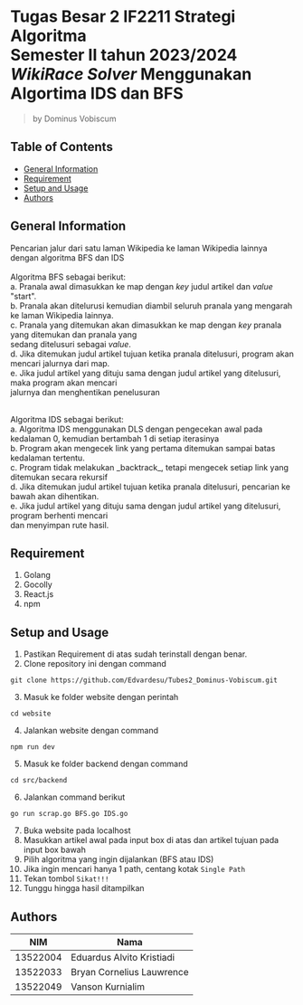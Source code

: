 # Tugas Besar 2 IF2211 Strategi Algoritma<br>Semester II tahun 2023/2024<br>_WikiRace Solver_ Menggunakan Algortima IDS dan BFS
> by Dominus Vobiscum

## Table of Contents
* [General Information](#general-information)
* [Requirement](#requirement)
* [Setup and Usage](#setup-and-usage)
* [Authors](#authors)

## General Information
Pencarian jalur dari satu laman Wikipedia ke laman Wikipedia lainnya dengan algoritma BFS dan IDS<br>
<br>
Algoritma BFS sebagai berikut:<br>
a. Pranala awal dimasukkan ke map dengan _key_ judul artikel dan _value_ "start".<br>
b. Pranala akan ditelurusi kemudian diambil seluruh pranala yang mengarah ke laman Wikipedia lainnya.<br>
c. Pranala yang ditemukan akan dimasukkan ke map dengan _key_ pranala yang ditemukan dan pranala yang<br>sedang ditelusuri sebagai _value_.<br>
d. Jika ditemukan judul artikel tujuan ketika pranala ditelusuri, program akan mencari jalurnya dari map.<br>
e. Jika judul artikel yang dituju sama dengan judul artikel yang ditelusuri, maka program akan mencari<br>jalurnya dan menghentikan penelusuran<br>

<br>
Algoritma IDS sebagai berikut:<br>
a. Algoritma IDS menggunakan DLS dengan pengecekan awal pada kedalaman 0, kemudian bertambah 1 di setiap iterasinya<br>
b. Program akan mengecek link yang pertama ditemukan sampai batas kedalaman tertentu.<br>
c. Program tidak melakukan _backtrack_, tetapi mengecek setiap link yang ditemukan secara rekursif<br>
d. Jika ditemukan judul artikel tujuan ketika pranala ditelusuri, pencarian ke bawah akan dihentikan.<br>
e. Jika judul artikel yang dituju sama dengan judul artikel yang ditelusuri, program berhenti mencari<br>
dan menyimpan rute hasil.<br>

## Requirement
1. Golang
2. Gocolly
3. React.js
4. npm

## Setup and Usage
1. Pastikan Requirement di atas sudah terinstall dengan benar.
2. Clone repository ini dengan command
```
git clone https://github.com/Edvardesu/Tubes2_Dominus-Vobiscum.git
```
3. Masuk ke folder website dengan perintah
```
cd website
```
4. Jalankan website dengan command
```
npm run dev
```
5. Masuk ke folder backend dengan command
```
cd src/backend
```
6. Jalankan command berikut
```
go run scrap.go BFS.go IDS.go
```
7. Buka website pada localhost
8. Masukkan artikel awal pada input box di atas dan artikel tujuan pada input box bawah
9. Pilih algoritma yang ingin dijalankan (BFS atau IDS)
10. Jika ingin mencari hanya 1 path, centang kotak `Single Path`
11. Tekan tombol `Sikat!!!`
12. Tunggu hingga hasil ditampilkan

## Authors
| NIM | Nama |
|-----|------|
| 13522004 | Eduardus Alvito Kristiadi |
| 13522033 | Bryan Cornelius Lauwrence |
| 13522049 | Vanson Kurnialim |